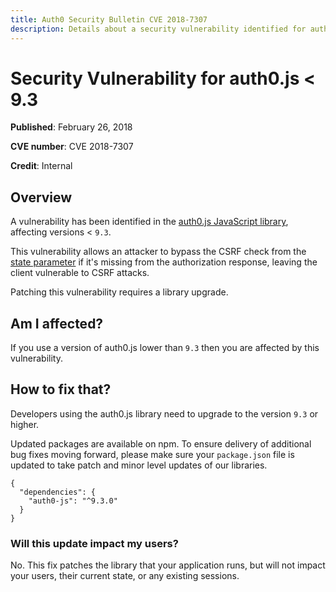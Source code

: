 ```yaml
---
title: Auth0 Security Bulletin CVE 2018-7307
description: Details about a security vulnerability identified for auth0.js < 9.3
---
```

# Security Vulnerability for auth0.js < 9.3

**Published**: February 26, 2018

**CVE number**: CVE 2018-7307

**Credit**: Internal

## Overview

A vulnerability has been identified in the [auth0.js JavaScript library](/libraries/auth0js), affecting versions < `9.3`.

This vulnerability allows an attacker to bypass the CSRF check from the [state parameter](/protocols/oauth2/oauth-state) if it's missing from the authorization response, leaving the client vulnerable to CSRF attacks.

Patching this vulnerability requires a library upgrade.

## Am I affected?

If you use a version of auth0.js lower than `9.3` then you are affected by this vulnerability.

## How to fix that?

Developers using the auth0.js library need to upgrade to the version `9.3` or higher.

Updated packages are available on npm. To ensure delivery of additional bug fixes moving forward, please make sure your `package.json` file is updated to take patch and minor level updates of our libraries.

```text
{
  "dependencies": {
    "auth0-js": "^9.3.0"
  }
}
```

### Will this update impact my users?

No. This fix patches the library that your application runs, but will not impact your users, their current state, or any existing sessions.
